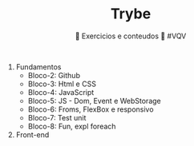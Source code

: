 <h1 align="center">Trybe</h1>
<p align="center">🚀 Exercicios e conteudos 🚀 #VQV</p>
<br/>
<ol>
  <li>
    Fundamentos
    <ul>
      <li>Bloco-2: Github</li>
      <li>Bloco-3: Html e CSS</li>
      <li>Bloco-4: JavaScript</li>
      <li>Bloco-5: JS - Dom, Event e WebStorage</li>
      <li>Bloco-6: Froms, FlexBox e responsivo</li>
      <li>Bloco-7: Test unit</li>
      <li>Bloco-8: Fun, expl foreach</li>
    </ul>
  </li>
  <li>
    Front-end
    <ul>
    </ul>
  </li>
</ol>
